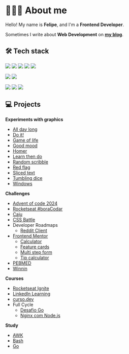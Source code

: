 # 👨🏻‍💻 About me

Hello! My name is **Felipe**, and I'm a **Frontend Developer**.

Sometimes I write about **Web Development** on [**my blog**](https://blog.felipeog.com.br/en/).

## 🛠 Tech stack

[![](https://img.shields.io/badge/-HTML5-333?style=flat&logo=html5&logoColor=fff)](https://www.google.com/search?q=HTML5)
[![](https://img.shields.io/badge/-CSS3-333?style=flat&logo=css3&logoColor=fff)](https://www.google.com/search?q=CSS3)
[![](https://img.shields.io/badge/-JavaScript-333?style=flat&logo=javascript&logoColor=fff)](https://www.google.com/search?q=JavaScript)
[![](https://img.shields.io/badge/-Node.js-333?style=flat&logo=node.js&logoColor=fff)](https://www.google.com/search?q=Node.js)
[![](https://img.shields.io/badge/-TypeScript-333?style=flat&logo=typescript&logoColor=fff)](https://www.google.com/search?q=TypeScript)

[![](https://img.shields.io/badge/-Git-333?style=flat&logo=git&logoColor=fff)](https://www.google.com/search?q=Git)
[![](https://img.shields.io/badge/-GitHub-333?style=flat&logo=github&logoColor=fff)](https://www.google.com/search?q=GitHub)

[![](https://img.shields.io/badge/-Visual%20Studio%20Code-333?style=flat&logo=visual-studio-code&logoColor=fff)](https://www.google.com/search?q=Visual%20Studio%20Code)
[![](https://img.shields.io/badge/-Json-333?style=flat&logo=json&logoColor=fff)](https://www.google.com/search?q=Json)
[![](https://img.shields.io/badge/-Markdown-333?style=flat&logo=markdown&logoColor=fff)](https://www.google.com/search?q=Markdown)

## 💻 Projects

**Experiments with graphics**

- [All day long](https://github.com/felipeog/all-day-long)
- [Do it!](https://github.com/felipeog/do-it)
- [Game of life](https://github.com/felipeog/game-of-life)
- [Good mood](https://github.com/felipeog/good-mood)
- [Homer](https://github.com/felipeog/homer)
- [Learn then do](https://github.com/felipeog/learn-then-do)
- [Random scribble](https://github.com/felipeog/random-scribble)
- [Red flag](https://github.com/felipeog/red-flag)
- [Sliced text](https://github.com/felipeog/sliced-text)
- [Tumbling dice](https://github.com/felipeog/tumbling-dice)
- [Windows](https://github.com/felipeog/windows)

**Challenges**

- [Advent of code 2024](https://github.com/felipeog/advent-of-code-2024)
- [Rocketseat #boraCodar](https://github.com/felipeog/bora-codar)
- [Caju](https://github.com/felipeog/caju-frontend-challenge)
- [CSS Battle](https://github.com/felipeog/cssbattle)
- Developer Roadmaps
  - [Reddit Client](https://github.com/felipeog/rm-reddit-client)
- [Frontend Mentor](https://github.com/felipeog/frontend-mentor)
  - [Calculator](https://github.com/felipeog/fm-calculator-app)
  - [Feature cards](https://github.com/felipeog/fm-four-card-feature-section)
  - [Multi step form](https://github.com/felipeog/fm-multi-step-form)
  - [Tip calculator](https://github.com/felipeog/fm-tip-calculator-app)
- [PEBMED](https://github.com/felipeog/pebmed-frontend-challenge)
- [Winnin](https://github.com/felipeog/teste-winnin)

**Courses**

- [Rocketseat Ignite](https://github.com/felipeog/ignite)
- [LinkedIn Learning](https://github.com/felipeog/linkedin-learning)
- [curso.dev](https://github.com/felipeog/cd-tabnews)
- Full Cycle
  - [Desafio Go](https://github.com/felipeog/fc-docker-go)
  - [Nginx com Node.js](https://github.com/felipeog/fc-docker-nginx-nodejs)

**Study**

- [AWK](https://github.com/felipeog/awk)
- [Bash](https://github.com/felipeog/bash)
- [Go](https://github.com/felipeog/go)
